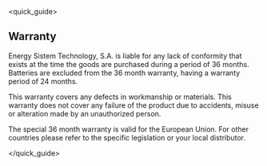 <quick_guide>
## Warranty
Energy Sistem Technology, S.A. is liable for any lack of conformity that exists at the time the goods are purchased during a period of 36 months. Batteries are excluded from the 36 month warranty, having a warranty period of 24 months.

This warranty covers any defects in workmanship or materials. This warranty does not cover any failure of the product due to accidents, misuse or alteration made by an unauthorized person.

The special 36 month warranty is valid for the European Union. For other countries please refer to the specific legislation or your local distributor.


</quick_guide>
